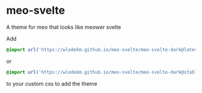 # meo-svelte
A theme for meo that looks like meower svelte

Add
```css
@import url('https://wlodekm.github.io/meo-svelte/meo-svelte-dark@latest.css');
```
or
```css
@import url('https://wlodekm.github.io/meo-svelte/meo-svelte-dark@stable.css');
```
to your custom css to add the theme
